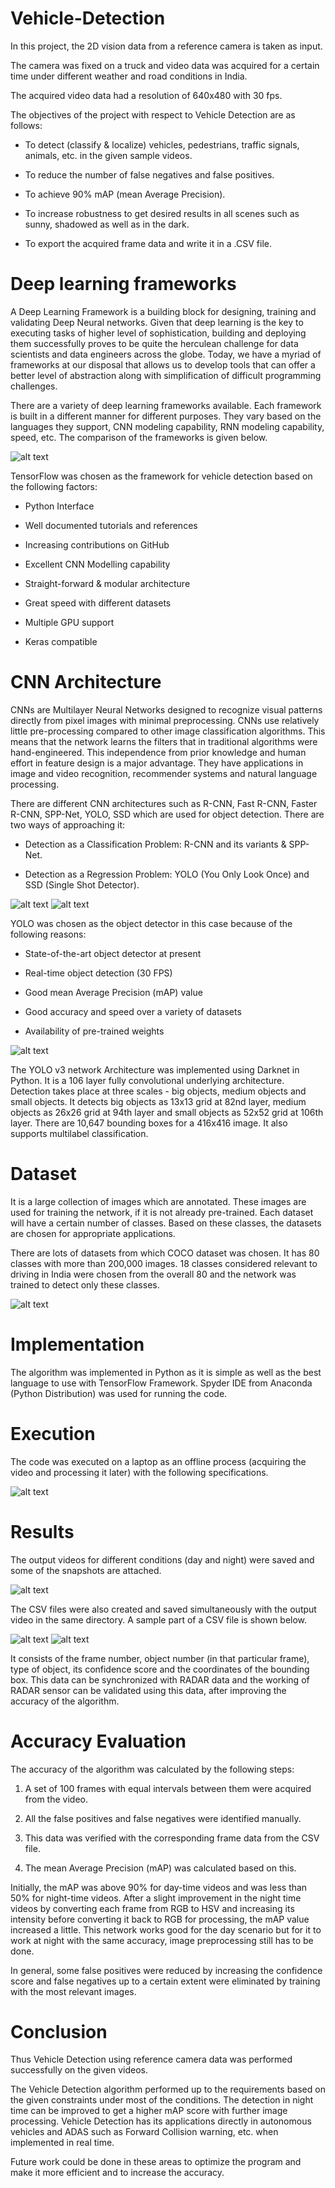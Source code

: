 # Vehicle-Detection
In this project, the 2D vision data from a reference camera is taken as input. 

The camera was fixed on a truck and video data was acquired for a certain time under different weather and road conditions in India. 

The acquired video data had a resolution of 640x480 with 30 fps.

The objectives of the project with respect to Vehicle Detection are as follows:

- To detect (classify & localize) vehicles, pedestrians, traffic signals, animals, etc. in the given    sample videos. 

- To reduce the number of false negatives and false positives. 

- To achieve 90% mAP (mean Average Precision). 

- To increase robustness to get desired results in all scenes such as sunny, shadowed as well as in the dark. 

- To export the acquired frame data and write it in a .CSV file. 

# Deep learning frameworks

A Deep Learning Framework is a building block for designing, training and validating Deep Neural networks. Given that deep learning is the key to executing tasks of higher level of sophistication, building and deploying them successfully proves to be quite the herculean challenge for data scientists and data engineers across the globe. Today, we have a myriad of frameworks at our disposal that allows us to develop tools that can offer a better level of abstraction along with simplification of difficult programming challenges.

There are a variety of deep learning frameworks available. Each framework is built in a different manner for different purposes. They vary based on the languages they support, CNN modeling capability, RNN modeling capability, speed, etc. The comparison of the frameworks is given below.

![alt text](https://github.com/madhu-korada/Vehicle-Detection/tree/master/pics/1.png)

TensorFlow was chosen as the framework for vehicle detection based on the following factors:

- Python Interface

-	Well documented tutorials and references

- Increasing contributions on GitHub

- Excellent CNN Modelling capability

- Straight-forward & modular architecture

- Great speed with different datasets

- Multiple GPU support

- Keras compatible

# CNN Architecture

CNNs are Multilayer Neural Networks designed to recognize visual patterns directly from pixel images with minimal preprocessing. CNNs use relatively little pre-processing compared to other image classification algorithms. This means that the network learns the filters that in traditional algorithms were hand-engineered. This independence from prior knowledge and human effort in feature design is a major advantage. They have applications in image and video recognition, recommender systems and natural language processing.

There are different CNN architectures such as R-CNN, Fast R-CNN, Faster R-CNN, SPP-Net, YOLO, SSD which are used for object detection. There are two ways of approaching it:







-	Detection as a Classification Problem: R-CNN and its variants & SPP-Net.

- Detection as a Regression Problem: YOLO (You Only Look Once) and SSD (Single Shot Detector).

![alt text](https://github.com/madhu-korada/Vehicle-Detection/tree/master/pics/2.png)
![alt text](https://github.com/madhu-korada/Vehicle-Detection/tree/master/pics/3.png)


YOLO was chosen as the object detector in this case because of the following reasons:

-	State-of-the-art object detector at present

- Real-time object detection (30 FPS)

-	Good mean Average Precision (mAP) value

-	Good accuracy and speed over a variety of datasets 

-	Availability of pre-trained weights

![alt text](https://github.com/madhu-korada/Vehicle-Detection/tree/master/pics/4.png)

The YOLO v3 network Architecture was implemented using Darknet in Python. It is a 106 layer fully convolutional underlying architecture. Detection takes place at three scales - big objects, medium objects and small objects. It detects big objects as 13x13 grid at 82nd layer, medium objects as 26x26 grid at 94th layer and small objects as 52x52 grid at 106th layer.  There are 10,647 bounding boxes for a 416x416 image. It also supports multilabel classification.


# Dataset
It is a large collection of images which are annotated. These images are used for training the network, if it is not already pre-trained.  Each dataset will have a certain number of classes. Based on these classes, the datasets are chosen for appropriate applications. 

There are lots of datasets from which COCO dataset was chosen. It has 80 classes with more than 200,000 images. 18 classes considered relevant to driving in India were chosen from the overall 80 and the network was trained to detect only these classes.

![alt text](https://github.com/madhu-korada/Vehicle-Detection/tree/master/pics/5.png)

# Implementation

The algorithm was implemented in Python as it is simple as well as the best language to use with TensorFlow Framework. Spyder IDE from Anaconda (Python Distribution) was used for running the code.

# Execution 

The code was executed on a laptop as an offline process (acquiring the video and processing it later) with the following specifications.

![alt text](https://github.com/madhu-korada/Vehicle-Detection/tree/master/pics/6.png)

# Results

The output videos for different conditions (day and night) were saved and some of the snapshots are attached.

![alt text](https://github.com/madhu-korada/Vehicle-Detection/tree/master/pics/7.png)

The CSV files were also created and saved simultaneously with the output video in the same directory. A sample part of a CSV file is shown below. 

![alt text](https://github.com/madhu-korada/Vehicle-Detection/tree/master/pics/8.png)
![alt text](https://github.com/madhu-korada/Vehicle-Detection/tree/master/pics/9.png)

It consists of the frame number, object number (in that particular frame), type of object, its confidence score and the coordinates of the bounding box. This data can be synchronized with RADAR data and the working of RADAR sensor can be validated using this data, after improving the accuracy of the algorithm.

# Accuracy Evaluation

The accuracy of the algorithm was calculated by the following steps:

1.	A set of 100 frames with equal intervals between them were acquired from the video.

2.	All the false positives and false negatives were identified manually.

3.	This data was verified with the corresponding frame data from the CSV file.

4.	The mean Average Precision (mAP) was calculated based on this.

Initially, the mAP was above 90% for day-time videos and was less than 50% for night-time videos. After a slight improvement in the night time videos by converting each frame from RGB to HSV and increasing its intensity before converting it back to RGB for processing, the mAP value increased a little. This network works good for the day scenario but for it to work at night with the same accuracy, image preprocessing still has to be done. 

In general, some false positives were reduced by increasing the confidence score and false negatives up to a certain extent were eliminated by training with the most relevant images. 

# Conclusion

Thus Vehicle Detection using reference camera data was performed successfully on the given videos. 

The Vehicle Detection algorithm performed up to the requirements based on the given constraints under most of the conditions. The detection in night time can be improved to get a higher mAP score with further image processing. Vehicle Detection has its applications directly in autonomous vehicles and ADAS such as Forward Collision warning, etc. when implemented in real time. 

Future work could be done in these areas to optimize the program and make it more efficient and to increase the accuracy.
